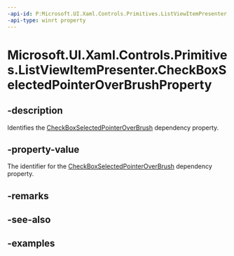 ```yaml
---
-api-id: P:Microsoft.UI.Xaml.Controls.Primitives.ListViewItemPresenter.CheckBoxSelectedPointerOverBrushProperty
-api-type: winrt property
---
```


# Microsoft.UI.Xaml.Controls.Primitives.ListViewItemPresenter.CheckBoxSelectedPointerOverBrushProperty

<!--
public static Microsoft.UI.Xaml.DependencyProperty CheckBoxSelectedPointerOverBrushProperty { get; }
-->


## -description

Identifies the [CheckBoxSelectedPointerOverBrush](listviewitempresenter_checkboxselectedpointeroverbrush.md) dependency property.

## -property-value

The identifier for the [CheckBoxSelectedPointerOverBrush](listviewitempresenter_checkboxselectedpointeroverbrush.md) dependency property.

## -remarks

## -see-also

## -examples


